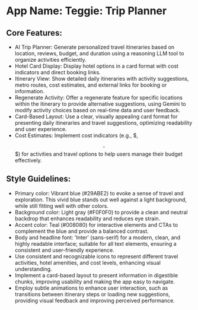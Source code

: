 # **App Name**: Teggie: Trip Planner

## Core Features:

- AI Trip Planner: Generate personalized travel itineraries based on location, reviews, budget, and duration using a reasoning LLM tool to organize activities efficiently.
- Hotel Card Display: Display hotel options in a card format with cost indicators and direct booking links.
- Itinerary View: Show detailed daily itineraries with activity suggestions, metro routes, cost estimates, and external links for booking or information.
- Regenerate Activity: Offer a regenerate feature for specific locations within the itinerary to provide alternative suggestions, using Gemini to modify activity choices based on real-time data and user feedback.
- Card-Based Layout: Use a clear, visually appealing card format for presenting daily itineraries and travel suggestions, optimizing readability and user experience.
- Cost Estimates: Implement cost indicators (e.g., $, $$, $$$) for activities and travel options to help users manage their budget effectively.

## Style Guidelines:

- Primary color: Vibrant blue (#29ABE2) to evoke a sense of travel and exploration. This vivid blue stands out well against a light background, while still fitting well with other colors.
- Background color: Light gray (#F0F0F0) to provide a clean and neutral backdrop that enhances readability and reduces eye strain.
- Accent color: Teal (#008080) for interactive elements and CTAs to complement the blue and provide a balanced contrast.
- Body and headline font: 'Inter' (sans-serif) for a modern, clean, and highly readable interface; suitable for all text elements, ensuring a consistent and user-friendly experience.
- Use consistent and recognizable icons to represent different travel activities, hotel amenities, and cost levels, enhancing visual understanding.
- Implement a card-based layout to present information in digestible chunks, improving usability and making the app easy to navigate.
- Employ subtle animations to enhance user interaction, such as transitions between itinerary steps or loading new suggestions, providing visual feedback and improving perceived performance.